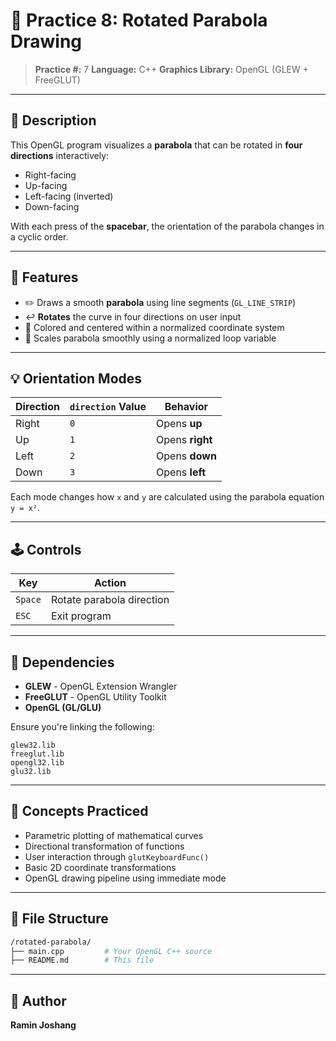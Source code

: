 # 📐 Practice 8: Rotated Parabola Drawing

> **Practice #:** 7
> **Language:** C++
> **Graphics Library:** OpenGL (GLEW + FreeGLUT)

---

## 🧩 Description

This OpenGL program visualizes a **parabola** that can be rotated in **four directions** interactively:

* Right-facing
* Up-facing
* Left-facing (inverted)
* Down-facing

With each press of the **spacebar**, the orientation of the parabola changes in a cyclic order.

---

## 🎯 Features

* ✏️ Draws a smooth **parabola** using line segments (`GL_LINE_STRIP`)
* ↩️ **Rotates** the curve in four directions on user input
* 🎨 Colored and centered within a normalized coordinate system
* 📐 Scales parabola smoothly using a normalized loop variable

---

## 💡 Orientation Modes

| Direction | `direction` Value | Behavior        |
| --------- | ----------------- | --------------- |
| Right     | `0`               | Opens **up**    |
| Up        | `1`               | Opens **right** |
| Left      | `2`               | Opens **down**  |
| Down      | `3`               | Opens **left**  |

Each mode changes how `x` and `y` are calculated using the parabola equation `y = x²`.

---

## 🕹️ Controls

| Key     | Action                    |
| ------- | ------------------------- |
| `Space` | Rotate parabola direction |
| `ESC`   | Exit program              |

---

## 🧾 Dependencies

* **GLEW** - OpenGL Extension Wrangler
* **FreeGLUT** - OpenGL Utility Toolkit
* **OpenGL (GL/GLU)**

Ensure you're linking the following:

```
glew32.lib
freeglut.lib
opengl32.lib
glu32.lib
```

---

## 🧠 Concepts Practiced

* Parametric plotting of mathematical curves
* Directional transformation of functions
* User interaction through `glutKeyboardFunc()`
* Basic 2D coordinate transformations
* OpenGL drawing pipeline using immediate mode

---

## 📁 File Structure

```bash
/rotated-parabola/
├── main.cpp         # Your OpenGL C++ source
├── README.md        # This file
```

---

## 🧠 Author

**Ramin Joshang**